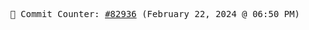 <p align="center">
    <samp>
        📮 Commit Counter: <a href="https://github.com/Javascript-void0/Javascript-void0/commits/main">#82936</a> (February 22, 2024 @ 06:50 PM)
    </samp>
</p>